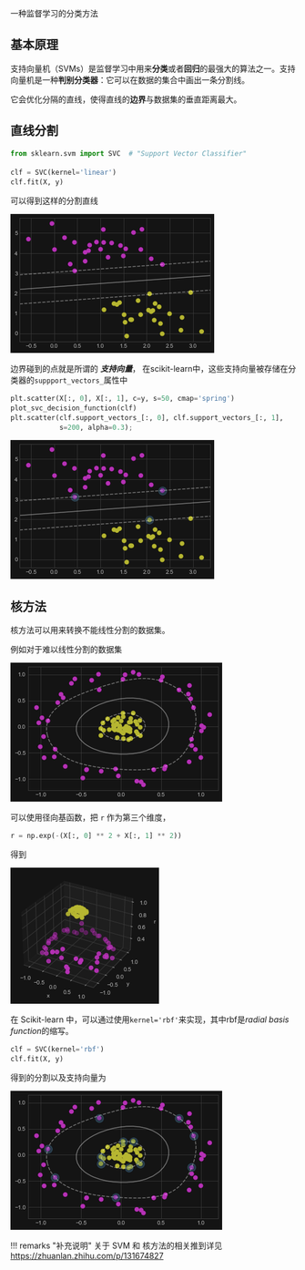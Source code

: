 一种监督学习的分类方法

## 基本原理

支持向量机（SVMs）是监督学习中用来**分类**或者**回归**的最强大的算法之一。支持向量机是一种**判别分类器**：它可以在数据的集合中画出一条分割线。

它会优化分隔的直线，使得直线的**边界**与数据集的垂直距离最大。

## 直线分割

```python
from sklearn.svm import SVC  # "Support Vector Classifier"

clf = SVC(kernel='linear')
clf.fit(X, y)
```

可以得到这样的分割直线

![img.png](img.png)

边界碰到的点就是所谓的 **_支持向量_**， 在scikit-learn中，这些支持向量被存储在分类器的``suppport_vectors_``属性中

```python
plt.scatter(X[:, 0], X[:, 1], c=y, s=50, cmap='spring')
plot_svc_decision_function(clf)
plt.scatter(clf.support_vectors_[:, 0], clf.support_vectors_[:, 1],
            s=200, alpha=0.3);
```

![img_1.png](img_1.png)

## 核方法

核方法可以用来转换不能线性分割的数据集。

例如对于难以线性分割的数据集

![img_2.png](img_2.png)

可以使用径向基函数，把 `r` 作为第三个维度，

```python
r = np.exp(-(X[:, 0] ** 2 + X[:, 1] ** 2))
```

得到

![img_3.png](img_3.png)

在 Scikit-learn 中，可以通过使用``kernel='rbf'``来实现，其中rbf是*radial basis function*的缩写。

```python
clf = SVC(kernel='rbf')
clf.fit(X, y)
```

得到的分割以及支持向量为

![img_4.png](img_4.png)

!!! remarks "补充说明"
    关于 SVM 和 核方法的相关推到详见 https://zhuanlan.zhihu.com/p/131674827